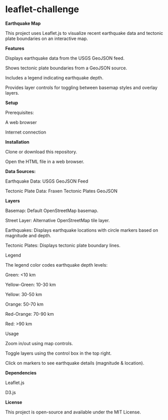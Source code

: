 # leaflet-challenge
**Earthquake Map**

This project uses Leaflet.js to visualize recent earthquake data and tectonic plate boundaries on an interactive map.

**Features**

Displays earthquake data from the USGS GeoJSON feed.

Shows tectonic plate boundaries from a GeoJSON source.

Includes a legend indicating earthquake depth.

Provides layer controls for toggling between basemap styles and overlay layers.

**Setup**

Prerequisites:

A web browser

Internet connection

**Installation**

Clone or download this repository.

Open the HTML file in a web browser.

**Data Sources:**

Earthquake Data: USGS GeoJSON Feed

Tectonic Plate Data: Fraxen Tectonic Plates GeoJSON

**Layers**

Basemap: Default OpenStreetMap basemap.

Street Layer: Alternative OpenStreetMap tile layer.

Earthquakes: Displays earthquake locations with circle markers based on magnitude and depth.

Tectonic Plates: Displays tectonic plate boundary lines.

Legend

The legend color codes earthquake depth levels:

Green: <10 km

Yellow-Green: 10-30 km

Yellow: 30-50 km

Orange: 50-70 km

Red-Orange: 70-90 km

Red: >90 km

Usage

Zoom in/out using map controls.

Toggle layers using the control box in the top right.

Click on markers to see earthquake details (magnitude & location).

**Dependencies**

Leaflet.js

D3.js

**License**

This project is open-source and available under the MIT License.